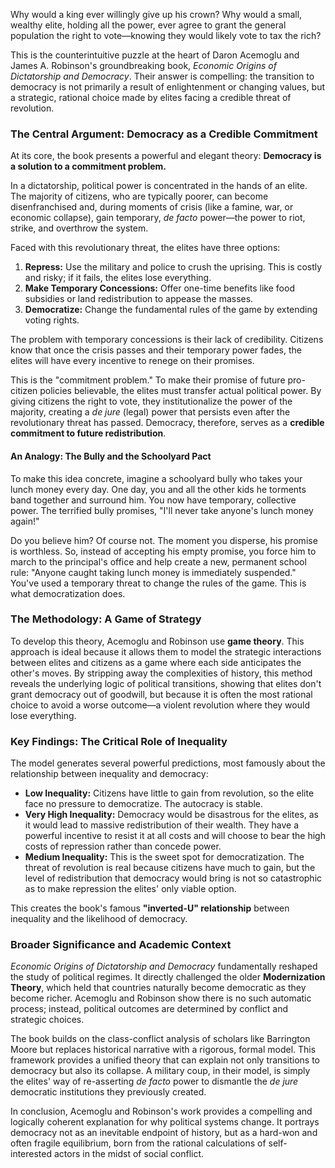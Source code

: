 Why would a king ever willingly give up his crown? Why would a small, wealthy elite, holding all the power, ever agree to grant the general population the right to vote—knowing they would likely vote to tax the rich?

This is the counterintuitive puzzle at the heart of Daron Acemoglu and James A. Robinson's groundbreaking book, *Economic Origins of Dictatorship and Democracy*. Their answer is compelling: the transition to democracy is not primarily a result of enlightenment or changing values, but a strategic, rational choice made by elites facing a credible threat of revolution.

### The Central Argument: Democracy as a Credible Commitment

At its core, the book presents a powerful and elegant theory: **Democracy is a solution to a commitment problem.**

In a dictatorship, political power is concentrated in the hands of an elite. The majority of citizens, who are typically poorer, can become disenfranchised and, during moments of crisis (like a famine, war, or economic collapse), gain temporary, *de facto* power—the power to riot, strike, and overthrow the system.

Faced with this revolutionary threat, the elites have three options:

1.  **Repress:** Use the military and police to crush the uprising. This is costly and risky; if it fails, the elites lose everything.
2.  **Make Temporary Concessions:** Offer one-time benefits like food subsidies or land redistribution to appease the masses.
3.  **Democratize:** Change the fundamental rules of the game by extending voting rights.

The problem with temporary concessions is their lack of credibility. Citizens know that once the crisis passes and their temporary power fades, the elites will have every incentive to renege on their promises.

This is the "commitment problem." To make their promise of future pro-citizen policies believable, the elites must transfer actual political power. By giving citizens the right to vote, they institutionalize the power of the majority, creating a *de jure* (legal) power that persists even after the revolutionary threat has passed. Democracy, therefore, serves as a **credible commitment to future redistribution**.

#### An Analogy: The Bully and the Schoolyard Pact

To make this idea concrete, imagine a schoolyard bully who takes your lunch money every day. One day, you and all the other kids he torments band together and surround him. You now have temporary, collective power. The terrified bully promises, "I'll never take anyone's lunch money again!"

Do you believe him? Of course not. The moment you disperse, his promise is worthless. So, instead of accepting his empty promise, you force him to march to the principal's office and help create a new, permanent school rule: "Anyone caught taking lunch money is immediately suspended." You've used a temporary threat to change the rules of the game. This is what democratization does.

### The Methodology: A Game of Strategy

To develop this theory, Acemoglu and Robinson use **game theory**. This approach is ideal because it allows them to model the strategic interactions between elites and citizens as a game where each side anticipates the other's moves. By stripping away the complexities of history, this method reveals the underlying logic of political transitions, showing that elites don't grant democracy out of goodwill, but because it is often the most rational choice to avoid a worse outcome—a violent revolution where they would lose everything.

### Key Findings: The Critical Role of Inequality

The model generates several powerful predictions, most famously about the relationship between inequality and democracy:

*   **Low Inequality:** Citizens have little to gain from revolution, so the elite face no pressure to democratize. The autocracy is stable.
*   **Very High Inequality:** Democracy would be disastrous for the elites, as it would lead to massive redistribution of their wealth. They have a powerful incentive to resist it at all costs and will choose to bear the high costs of repression rather than concede power.
*   **Medium Inequality:** This is the sweet spot for democratization. The threat of revolution is real because citizens have much to gain, but the level of redistribution that democracy would bring is not so catastrophic as to make repression the elites' only viable option.

This creates the book's famous **"inverted-U" relationship** between inequality and the likelihood of democracy.

### Broader Significance and Academic Context

*Economic Origins of Dictatorship and Democracy* fundamentally reshaped the study of political regimes. It directly challenged the older **Modernization Theory**, which held that countries naturally become democratic as they become richer. Acemoglu and Robinson show there is no such automatic process; instead, political outcomes are determined by conflict and strategic choices.

The book builds on the class-conflict analysis of scholars like Barrington Moore but replaces historical narrative with a rigorous, formal model. This framework provides a unified theory that can explain not only transitions to democracy but also its collapse. A military coup, in their model, is simply the elites' way of re-asserting *de facto* power to dismantle the *de jure* democratic institutions they previously created.

In conclusion, Acemoglu and Robinson's work provides a compelling and logically coherent explanation for why political systems change. It portrays democracy not as an inevitable endpoint of history, but as a hard-won and often fragile equilibrium, born from the rational calculations of self-interested actors in the midst of social conflict.